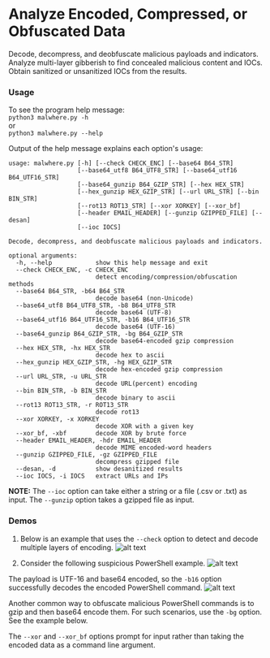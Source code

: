 # Analyze Encoded, Compressed, or Obfuscated Data
Decode, decompress, and deobfuscate malicious payloads and indicators. Analyze multi-layer gibberish to find concealed malicious content and IOCs. Obtain sanitized or unsanitized IOCs from the results. 

### Usage
To see the program help message: </br>
```python3 malwhere.py -h``` </br>
or </br>
```python3 malwhere.py --help``` </br>

Output of the help message explains each option's usage: </br>
```
usage: malwhere.py [-h] [--check CHECK_ENC] [--base64 B64_STR]
                   [--base64_utf8 B64_UTF8_STR] [--base64_utf16 B64_UTF16_STR]
                   [--base64_gunzip B64_GZIP_STR] [--hex HEX_STR]
                   [--hex_gunzip HEX_GZIP_STR] [--url URL_STR] [--bin BIN_STR]
                   [--rot13 ROT13_STR] [--xor XORKEY] [--xor_bf]
                   [--header EMAIL_HEADER] [--gunzip GZIPPED_FILE] [--desan]
                   [--ioc IOCS]

Decode, decompress, and deobfuscate malicious payloads and indicators.

optional arguments:
  -h, --help            show this help message and exit
  --check CHECK_ENC, -c CHECK_ENC
                        detect encoding/compression/obfuscation methods
  --base64 B64_STR, -b64 B64_STR
                        decode base64 (non-Unicode)
  --base64_utf8 B64_UTF8_STR, -b8 B64_UTF8_STR
                        decode base64 (UTF-8)
  --base64_utf16 B64_UTF16_STR, -b16 B64_UTF16_STR
                        decode base64 (UTF-16)
  --base64_gunzip B64_GZIP_STR, -bg B64_GZIP_STR
                        decode base64-encoded gzip compression
  --hex HEX_STR, -hx HEX_STR
                        decode hex to ascii
  --hex_gunzip HEX_GZIP_STR, -hg HEX_GZIP_STR
                        decode hex-encoded gzip compression
  --url URL_STR, -u URL_STR
                        decode URL(percent) encoding
  --bin BIN_STR, -b BIN_STR
                        decode binary to ascii
  --rot13 ROT13_STR, -r ROT13_STR
                        decode rot13
  --xor XORKEY, -x XORKEY
                        decode XOR with a given key
  --xor_bf, -xbf        decode XOR by brute force
  --header EMAIL_HEADER, -hdr EMAIL_HEADER
                        decode MIME encoded-word headers
  --gunzip GZIPPED_FILE, -gz GZIPPED_FILE
                        decompress gzipped file
  --desan, -d           show desanitized results
  --ioc IOCS, -i IOCS   extract URLs and IPs
  ```
  
**NOTE:** The `--ioc` option can take either a string or a file (.csv or .txt) as input. The `--gunzip` option takes a gzipped file as input. 

### Demos
1) Below is an example that uses the `--check` option to detect and decode multiple layers of encoding.
![alt text](../screenshots/malwhere_multilayer.png)

2) Consider the following suspicious PowerShell example. 
![alt text](../screenshots/encoded_powershell_example.png)

The payload is UTF-16 and base64 encoded, so the `-b16` option successfully decodes the encoded PowerShell command.
![alt text](../screenshots/malwhere_b16.png)

Another common way to obfuscate malicious PowerShell commands is to gzip and then base64 encode them. For such scenarios, use the `-bg` option. See the example below. 


The `--xor` and `--xor_bf` options prompt for input rather than taking the encoded data as a command line argument. 
